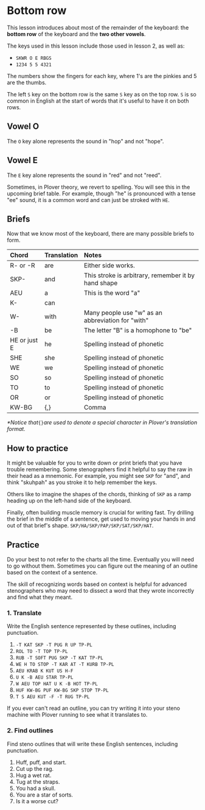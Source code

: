 # Bottom row

This lesson introduces about most of the remainder of the keyboard: the **bottom row** of the keyboard and the **two other vowels**.

The keys used in this lesson include those used in lesson 2, as well as:

- `SKWR O E RBGS`
- `1234 5 5 4321`

The numbers show the fingers for each key, where 1's are the pinkies and 5 are the thumbs.

<Steno-Display labels="STKPWHRAOEUFRPBLGTS" stroke="SKWROERBGS" />

The left `S` key on the bottom row is the same `S` key as on the top row. `S` is so common in English at the start of words that it's useful to have it on both rows.

## Vowel O

The `O` key alone represents the sound in "hop" and not "hope".

## Vowel E

The `E` key alone represents the sound in "red" and not "reed".

Sometimes, in Plover theory, we revert to spelling. You will see this in the upcoming brief table. For example, though "he" is pronounced with a tense "ee" sound, it is a common word and can just be stroked with `HE`.

## Briefs

Now that we know most of the keyboard, there are many possible briefs to form.

| Chord        | Translation | Notes                                               |
| :----------- | :---------- | :-------------------------------------------------- |
| R- or -R     | are         | Either side works.                                  |
| SKP-         | and         | This stroke is arbitrary, remember it by hand shape |
| AEU          | a           | This is the word "a"                                |
| K-           | can         |                                                     |
| W-           | with        | Many people use "w" as an abbreviation for "with"   |
| -B           | be          | The letter "B" is a homophone to "be"               |
| HE or just E | he          | Spelling instead of phonetic                        |
| SHE          | she         | Spelling instead of phonetic                        |
| WE           | we          | Spelling instead of phonetic                        |
| SO           | so          | Spelling instead of phonetic                        |
| TO           | to          | Spelling instead of phonetic                        |
| OR           | or          | Spelling instead of phonetic                        |
| KW-BG        | {,}         | Comma                                               |

_\*Notice that_`{}`_are used to denote a special character in Plover's translation format._

## How to practice

It might be valuable for you to write down or print briefs that you have trouble remembering. Some stenographers find it helpful to say the raw in their head as a mnemonic. For example, you might see `SKP` for "and", and think "skuhpah" as you stroke it to help remember the keys.

Others like to imagine the shapes of the chords, thinking of `SKP` as a ramp heading up on the left-hand side of the keyboard.

Finally, often building muscle memory is crucial for writing fast. Try drilling the brief in the middle of a sentence, get used to moving your hands in and out of that brief's shape. `SKP/HA/SKP/PAP/SKP/SAT/SKP/HAT`.

## Practice

Do your best to not refer to the charts all the time. Eventually you will need to go without them. Sometimes you can figure out the meaning of an outline based on the context of a sentence.

The skill of recognizing words based on context is helpful for advanced stenographers who may need to dissect a word that they wrote incorrectly and find what they meant.

### 1. Translate

Write the English sentence represented by these outlines, including punctuation.

1. `-T KAT SKP -T PUG R UP TP-PL`
2. `ROL TO -T TOP TP-PL`
3. `RUB -T SOFT PUG SKP -T KAT TP-PL`
4. `WE H TO STOP -T KAR AT -T KURB TP-PL`
5. `AEU KRAB K KUT US H-F`
6. `U K -B AEU STAR TP-PL`
7. `W AEU TOP HAT U K -B HOT TP-PL`
8. `HUF KW-BG PUF KW-BG SKP STOP TP-PL`
9. `T S AEU KUT -F -T RUG TP-PL`

If you ever can't read an outline, you can try writing it into your steno machine with Plover running to see what it translates to.

### 2. Find outlines

Find steno outlines that will write these English sentences, including punctuation.

1. Huff, puff, and start.
2. Cut up the rag.
3. Hug a wet rat.
4. Tug at the straps.
5. You had a skull.
6. You are a star of sorts.
7. Is it a worse cut?

